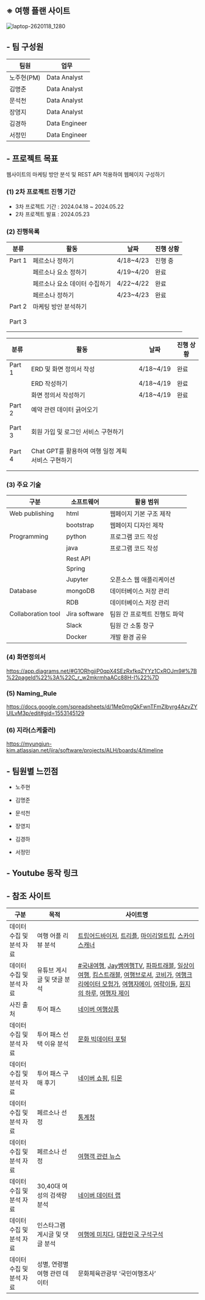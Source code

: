 ## ※ 여행 플랜 사이트
![laptop-2620118_1280](https://github.com/nohjuhyeon/AI_L.K.J/assets/151099231/913188c9-c114-4b2f-a173-805b7d860b65)

## - 팀 구성원
|팀원|업무|
|--|--|
|노주현(PM)|Data Analyst|
|김명준|Data Analyst|
|문석천|Data Analyst|
|장영지|Data Analyst|
|김경하|Data Engineer|
|서정민|Data Engineer|

## - 프로젝트 목표
웹사이트의 마케팅 방안 분석 및 REST API 적용하여 웹페이지 구성하기

### (1) 2차 프로젝트 진행 기간
- 3차 프로젝트 기간 : 2024.04.18 ~ 2024.05.22
- 2차 프로젝트 발표 : 2024.05.23

### (2) 진행목록
|분류|활동|날짜|진행 상황|
|--|--|--|--|
|Part 1|페르소나 정하기|4/18~4/23|진행 중|
||페르소나 요소 정하기|4/19~4/20|완료|
||페르소나 요소 데이터 수집하기|4/22~4/22|완료|
||페르소나 정하기|4/23~4/23|완료|
|Part 2|마케팅 방안 분석하기|||
|||||
|||||
|Part 3||||
|||||
|||||

|분류|활동|날짜|진행 상황|
|--|--|--|--|
|Part 1|ERD 및 화면 정의서 작성|4/18~4/19|완료|
||ERD 작성하기|4/18~4/19|완료|
||화면 정의서 작성하기|4/18~4/19|완료|
|Part 2|예약 관련 데이터 긁어오기|||
|||||
|||||
|Part 3|회원 가입 및 로그인 서비스 구현하기|||
|||||
|||||
|Part 4|Chat GPT를 활용하여 여행 일정 계획 서비스 구현하기|||
|||||
|||||
### (3) 주요 기술
|구분|소프트웨어|활용 범위|
|--|--|--|
|Web publishing|html|웹페이지 기본 구조 제작|
||bootstrap|웹페이지 디자인 제작|
|Programming|python|프로그램 코드 작성|
||java|프로그램 코드 작성|
||Rest API||
||Spring||
||Jupyter|오픈소스 웹 애플리케이션|
|Database|mongoDB|데이터베이스 저장 관리|
||RDB|데이터베이스 저장 관리|
|Collaboration tool|Jira software|팀원 간 프로젝트 진행도 파악|
||Slack|팀원 간 소통 창구|
||Docker|개발 환경 공유|

### (4) 화면정의서
https://app.diagrams.net/#G1ORhgjiP0qpX4SEzRxfkqZYYz1CxROJm9#%7B%22pageId%22%3A%22C_r_w2mkrmhaACc88H-I%22%7D 
### (5) Naming_Rule
https://docs.google.com/spreadsheets/d/1Me0mgQkFwnTFmZlbyrg4AzvZYUILvM3p/edit#gid=1553145129


### (6) 지라(스케줄러)
https://myungjun-kim.atlassian.net/jira/software/projects/ALH/boards/4/timeline

## - 팀원별 느낀점
- 노주현

- 김명준

- 문석천

- 장영지

- 김경하

- 서정민

## - Youtube 동작 링크

## - 참조 사이트
|구분|목적|사이트명|
|--|--|--|
|데이터 수집 및 분석 자료|여행 어플 리뷰 분석|[트립어드바이저](https://play.google.com/store/apps/details?id=com.tripadvisor.tripadvisor), [트리플](https://play.google.com/store/apps/details?id=com.titicacacorp.triple), [마이리얼트립](https://play.google.com/store/apps/details?id=com.mrt.ducati), [스카이스캐너](https://play.google.com/store/apps/details?id=net.skyscanner.android.main)|
|데이터 수집 및 분석 자료|유튜브 게시글 및 댓글 분석|[#국내여행](https://www.youtube.com/results?search_query=%23%EA%B5%AD%EB%82%B4%EC%97%AC%ED%96%89&sp=CAM%253D), [Jay쌤여행TV](https://www.youtube.com/@JayTravelTV), [파파트래블](https://www.youtube.com/@papa1/videos), [일상이여행](https://www.youtube.com/@everyday_travel), [킴스트래블](https://www.youtube.com/@kimstravel), [여행브로셔](https://www.youtube.com/@travelbrochure/videos), [코비가](https://www.youtube.com/@korea_trip/videos), [여행크리에이터 모험가](https://www.youtube.com/@mwomga/videos), [여행자메이](https://www.youtube.com/@TravelerMay), [여락이들](https://www.youtube.com/@user-qj6hq4ue6e/search?query=%EA%B5%AD%EB%82%B4), [원지의 하루](https://www.youtube.com/@im1G/search?query=%EA%B5%AD%EB%82%B4), [여행자 제이](https://www.youtube.com/playlist?list=PLrz06nDEBDq5Gta-s1EHgTSJa05DoFdB1)|
|사진 출처|투어 패스|[네이버 여행상품](https://pkgtour.naver.com/)|
|데이터 수집 및 분석 자료|투어 패스 선택 이유 분석|[문화 빅데이터 포털](https://www.bigdata-culture.kr/bigdata/user/data_market/detail.do?id=b44da660-5892-11ec-8ee4-95f65f846b27)|
|데이터 수집 및 분석 자료|투어 패스 구매 후기|[네이버 쇼핑](https://search.shopping.naver.com/search/all?query=%ED%88%AC%EC%96%B4%ED%8C%A8%EC%8A%A4), [티몬](https://search.tmon.co.kr/search/?keyword=%ED%88%AC%EC%96%B4%ED%8C%A8%EC%8A%A4&thr=hs)|
|데이터 수집 및 분석 자료|페르소나 선정|[통계청](https://kosis.kr/statHtml/statHtml.do?orgId=113&tblId=DT_113_STBL_1029207&vw_cd=MT_ZTITLE&list_id=314_31401_013&scrId=&seqNo=&lang_mode=ko&obj_var_id=&itm_id=&conn_path=MT_ZTITLE&path=%252FstatisticsList%252FstatisticsListIndex.do)|
|데이터 수집 및 분석 자료|페르소나 선정|[여행객 관련 뉴스](https://www.newspim.com/news/view/20240130000971)|
|데이터 수집 및 분석 자료|30,40대 여성의 검색량 분석|[네이버 데이터 랩](https://datalab.naver.com/keyword/trendResult.naver?hashKey=N_81429a21c4da61246a8e167e7da0a6d6)|
|데이터 수집 및 분석 자료|인스타그램 게시글 및 댓글 분석|[여행에 미치다](https://www.instagram.com/yeomi.travel/), [대한민국 구석구석](https://www.instagram.com/kto9suk9suk/)|
|데이터 수집 및 분석 자료|성별, 연령별 여행 관련 데이터|문화체육관광부 ‘국민여행조사’|

